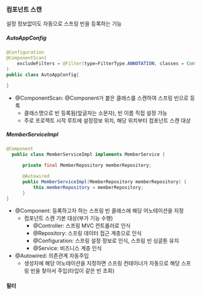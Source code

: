 ### 컴포넌트 스캔

설정 정보없이도 자동으로 스프링 빈을 등록하는 기능

##### AutoAppConfig
``` java
@Configuration
@ComponentScan(
    excludeFilters = @Filter(type=FilterType.ANNOTATION, classes = Configuration.class)
)
public class AutoAppConfig{

}
```
- @ComponentScan: @Component가 붙은 클래스를 스캔하여 스프링 빈으로 등록
    - 클래스명으로 빈 등록됨(앞글자는 소문자), 빈 이름 직접 설정 가능
    - 주로 프로젝트 시작 루트에 설정정보 위치, 해당 위치부터 컴포넌트 스캔 대상

##### MemberServiceImpl
``` java
@Component
  public class MemberServiceImpl implements MemberService {

      private final MemberRepository memberRepository;

      @Autowired
      public MemberServiceImpl(MemberRepository memberRepository) {
          this.memberRepository = memberRepository;
      }
}
```

- @Component: 등록하고자 하는 스프링 빈 클래스에 해당 어노테이션을 지정
  - 컴포넌트 스캔 기본 대상(부가 기능 수행)
    - @Controller: 스프링 MVC 컨트롤러로 인식
    - @Repository: 스프링 데이터 접근 계층으로 인식
    - @Configuration: 스프링 설정 정보로 인식, 스프링 빈 싱글톤 유지
    - @Service: 비즈니스 계층 인식
- @Autowired: 의존관계 자동주입
  - 생성자에 해당 어노테이션을 지정하면 스프링 컨테이너가 자동으로 해당 스프링 빈을 찾아서 주입(타입이 같은 빈 조회)

#### 필터

  